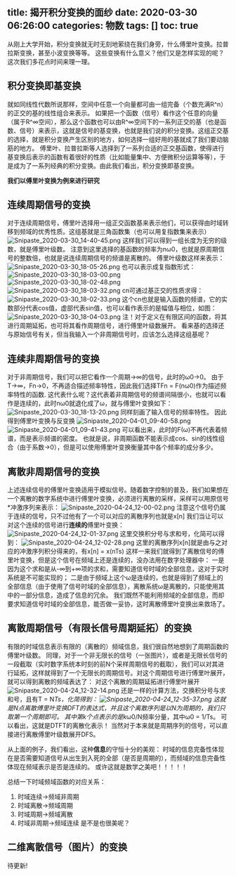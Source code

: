 title: 揭开积分变换的面纱
date: 2020-03-30 06:26:00
categories: 物数
tags: []
toc: true
---
从刚上大学开始，积分变换就无时无刻地萦绕在我们身旁，什么傅里叶变换。拉普拉斯变换，甚至小波变换等等。
这些变换有什么意义？他们又是怎样实现的呢？这次我们多花点时间来理一理。

## 积分变换即基变换 ##

就如同线性代数所说那样，空间中任意一个向量都可由一组完备（个数充满R^n）的正交的基的线性组合来表示。
如果把一个函数（信号）看作这个任意的向量（属于R^∞空间），那么这个函数也可以由R^∞空间下的一系列正交的基（也是函数、信号）来表示，这就是信号的基变换，也就是我们说的积分变换。这组正交基的选择，就是积分变换产生区别的地方，如何选择一组好用的基就成了我们要动脑筋的地方。
傅里叶、拉普拉斯等人选择到了一系列合适的正交基函数，使得进行基变换后表示的函数有着很好的性质（比如能量集中、方便微积分运算等等），于是成为了一系列经典的积分变换。由此我们看出，积分变换即基变换。

**我们以傅里叶变换为例来进行研究**

## 连续周期信号的变换 ##

对于连续周期信号，傅里叶选择用一组正交函数基来表示他们，可以获得由时域转移到频域的优秀性质。这组基就是三角函数集（也可以用复指数集来表示）
![Snipaste_2020-03-30_14-40-45.png][1]
这样我们可以得到一组长度为无穷的级数，就是傅里叶级数。
注意到这里选择的基函数的频率为nω0，也就是原周期信号的整数倍，也就是说连续周期信号的频谱是离散的。
傅里叶级数这样来表示：
![Snipaste_2020-03-30_18-05-26.png][2]
也可以表示成复指数形式：
![Snipaste_2020-03-30_18-03-00.png][3]
![Snipaste_2020-03-30_18-02-48.png][4]
![Snipaste_2020-03-30_18-03-32.png][5]
cn可通过基正交的性质求得：
![Snipaste_2020-03-30_18-02-33.png][6]
这个cn也就是输入函数的频谱，它的实数部分代表cos值，虚部代表sin值，也可以看作表示的是幅值与相位，如图：
![Snipaste_2020-03-30_18-04-03.png][7]
注！对于定义在有限区间的函数，将其进行周期延拓，也可将其看作周期信号，进行傅里叶级数展开。
看来基的选择还与原始信号有关，但当我输入一个非周期信号时，应该怎么选择这组基呢？

## 连续非周期信号的变换 ##

对于非周期信号，我们可以把它看作一个周期->∞的信号，此时的ω0->0。
由于T->∞，Fn->0，不再适合描述频率特性，因此我们选择TFn = F(nω0)作为描述频率特性的函数.
这代表什么呢？这代表着非周期信号的频谱间隔很小，也就可以看作是连续的，此时nω0就退化成了ω，就与傅里叶变换如下：
![Snipaste_2020-03-30_18-13-20.png][8]
同样刻画了输入信号的频率特性。
因此得到傅里叶变换与反变换
![Snipaste_2020-04-01_09-40-58.png][9]
![Snipaste_2020-04-01_09-41-43.png][10]
可以看出来，此时的F(ω)不再代表着频谱，而是表示频谱的密度。
也就是说，非周期函数不能表示成cos、sin的线性组合（由于系数->0），但是可以使用傅里叶变换衡量其中各个频率的成分多少。

## 离散非周期信号的变换 ##

上述连续信号的傅里叶变换适用于模拟信号。随着数字控制的普及，我们如果想在一个离散的数字系统中进行傅里叶变换，必须进行离散的采样，采样可以用原信号*冲激序列来表示：
![Snipaste_2020-04-24_12-00-02.png][11]
注意这个信号仍属于连续的信号，只不过他有了一个可以对应的离散序列也就是x[n]
我们当让可以对这个连续的信号进行**连续的**傅里叶变换：
![Snipaste_2020-04-24_12-01-37.png][12]
这里交换积分号与求和号，化简可以得到：
![Snipaste_2020-04-24_12-02-28.png][13]
这里的离散序列x[n]就是由与之对应的冲激序列积分得来的，有x[n] = x(nTs)
这样一来我们就得到了离散信号的傅里叶变换，但是这个信号在频域上还是连续的，没办法用在数字处理器中：
一是因为这个求和是从-∞到+∞项的求和，需要知道信号时域的全部信息，这对于实时系统是不可能实现的；
二是由于频域上这个ω是连续的，也就是得到了频域上的全部信息（由于使用了信号时域的全部信息），离散系统ω是离散的，只能使用其中的一部分信息，造成了信息的冗余。
我们既然不能利用频域的全部信息，而却要求知道信号时域的全部信息，能否做一妥协，这时离散傅里叶变换出来救场了。

## 离散周期信号（有限长信号周期延拓）的变换 ##

有限的时域信息表示有限的（离散的）频域信息，我们很自然地想到了周期函数的傅里叶级数。
同理，对于一个非无限长的信号（一张图片），或者是无限长信号的一段截取（实时数字系统本时刻的前N个采样周期信号的截取），我们可以对其进行延拓，这样就得到了一个无限长的周期信号。对这个周期信号进行傅里叶展开，就可以得到离散的频域表达了：
对这个离散的周期延拓进行傅里叶展开
![Snipaste_2020-04-24_12-32-14.png][14]
还是一样的计算方法，交换积分号与求和号，且有T = N*Ts，化简得到：
![Snipaste_2020-04-24_12-35-37.png][15]
这就是N点离散傅里叶变换DFT的表达式，并且这个离散序列是以N为周期的，我们只取第一个周期即可。
其中第k个点表示的是k*ω0/N频率分量，其中ω0 = 1/Ts。
可以看出，这就是DTFT的离散化表示！
当然对于本来就是周期序列的信号，可以直接进行离散傅里叶级数展开DFS。

从上面的例子，我们看出，这种**信息**的守恒十分的美观：
时域的信息完备性体现在是否需要知道信号从出生到入死的全部（是否是周期的），而频域的信息完备性体现在频域表示是否是连续的。
或许这就是数学之美吧！！！！！

总结一下时域频域函数的对应关系：
 1. 时域连续->频域非周期
 2. 时域离散->频域周期
 3. 时域周期->频域离散
 4. 时域非周期->频域连续
是不是也很美呢？

## 二维离散信号（图片）的变换 ##

待更新!


  [1]: /old_images/2020/03/1699646663.png
  [2]: /old_images/2020/03/3703168680.png
  [3]: /old_images/2020/03/1630131877.png
  [4]: /old_images/2020/03/133748069.png
  [5]: /old_images/2020/03/1878500351.png
  [6]: /old_images/2020/03/1580985861.png
  [7]: /old_images/2020/03/2845666079.png
  [8]: /old_images/2020/03/1453260522.png
  [9]: /old_images/2020/04/2789109287.png
  [10]: /old_images/2020/04/359761650.png
  [11]: /old_images/2020/04/1463504003.png
  [12]: /old_images/2020/04/2297105551.png
  [13]: /old_images/2020/04/1469852139.png
  [14]: /old_images/2020/04/536799533.png
  [15]: /old_images/2020/04/2586712878.png
